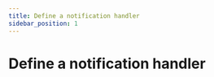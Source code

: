 ```yaml
---
title: Define a notification handler
sidebar_position: 1
---
```


# Define a notification handler

<!-- Add content here -->